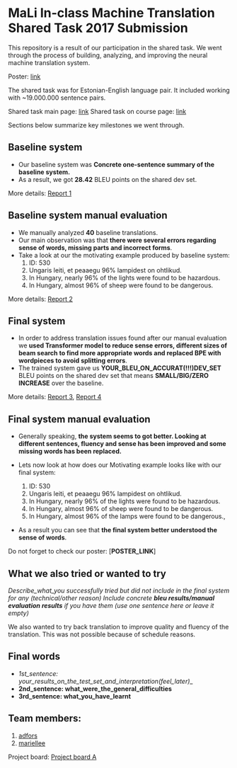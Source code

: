 # __MaLi__ In-class Machine Translation Shared Task 2017 Submission
This repository is a result of our participation in the shared task.
We went through the process of building, analyzing, and improving the neural machine translation system.

Poster: [link]() 

The shared task was for Estonian-English language pair. 
It included working with ~19.000.000 sentence pairs.

Shared task main page: [link](https://github.com/mt2017-tartu-shared-task) 
Shared task on course page: [link](https://courses.cs.ut.ee/2017/MT/fall/Main/SharedTask)

Sections below summarize key milestones we went through.  

##  Baseline system
- Our baseline system was __Concrete one-sentence summary of the baseline system.__
- As a result, we got __28.42__ BLEU points on the shared dev set.

More details: [Report 1](https://github.com/mt2017-tartu-shared-task/nmt-system-A/blob/master/reports/Report1_MaLi.md)

## Baseline system manual evaluation
- We manually analyzed __40__ baseline translations. 
- Our main observation was that __there were several errors regarding sense of words, missing parts and incorrect forms__.
- Take a look at our the motivating example produced by baseline system:
    1) ID: 530
    2) Ungaris leiti, et peaaegu 96% lampidest on ohtlikud.
    3) In Hungary, nearly 96% of the lights were found to be hazardous.
    4) In Hungary, almost 96% of sheep were found to be dangerous.


More details: [Report 2](https://github.com/mt2017-tartu-shared-task/nmt-system-A/blob/master/reports/Report2_MaLi.md)

## Final system
- In order to address translation issues found after our manual evaluation we __used Transformer model to reduce sense errors, different sizes of beam search to find more appropriate words and replaced BPE with wordpieces to avoid splitting errors__. 
- The trained system gave us __YOUR_BLEU_ON_ACCURAT(!!!)DEV_SET__ BLEU points on the shared dev set that means __SMALL/BIG/ZERO INCREASE__ over the baseline. 

More details: [Report 3](https://github.com/mt2017-tartu-shared-task/nmt-system-A/blob/master/reports/Report3_MaLi.md), [Report 4](https://github.com/mt2017-tartu-shared-task/nmt-system-A/blob/master/reports/Report4_MaLi.md)

## Final system manual evaluation
- Generally speaking, __the system seems to got better. Looking at different sentences, fluency and sense has been improved and some missing words has been replaced.__
- Lets now look at how does our Motivating example looks like with our final system:
    1) ID: 530
    2) Ungaris leiti, et peaaegu 96% lampidest on ohtlikud.
    3) In Hungary, nearly 96% of the lights were found to be hazardous.
    4) In Hungary, almost 96% of sheep were found to be dangerous.
    5) In Hungary, almost 96% of the lamps were found to be dangerous., 

- As a result you can see that __the final system better understood the sense of words__.

Do not forget to check our poster: [__POSTER_LINK__]

## What we also tried or wanted to try
*Describe_what_you successfully tried but did not include in the final system for any (technical/other reason)
Include concrete __bleu results/manual evaluation results__ if you have them (use one sentence here or leave it empty)*

We also wanted to try back translation to improve quality and fluency of the translation. This was not possible because of schedule reasons. 


## Final words
- __1st_sentence: your_results_on_the_test_set_and_interpretation_(feel_later)__
- __2nd_sentence: what_were_the_general_difficulties__
- __3rd_sentence: what_you_have_learnt__


## Team members:
1. [adfors](https://github.com/adfors)
2. [mariellee](https://github.com/mariellee)

Project board: [Project board A](https://github.com/mt2017-tartu-shared-task/nmt-system-A/projects/1)

